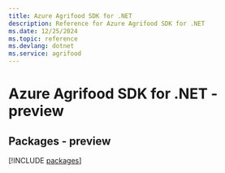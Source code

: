 ```yaml
---
title: Azure Agrifood SDK for .NET
description: Reference for Azure Agrifood SDK for .NET
ms.date: 12/25/2024
ms.topic: reference
ms.devlang: dotnet
ms.service: agrifood
---
```

# Azure Agrifood SDK for .NET - preview
## Packages - preview
[!INCLUDE [packages](agrifood-index.md)]